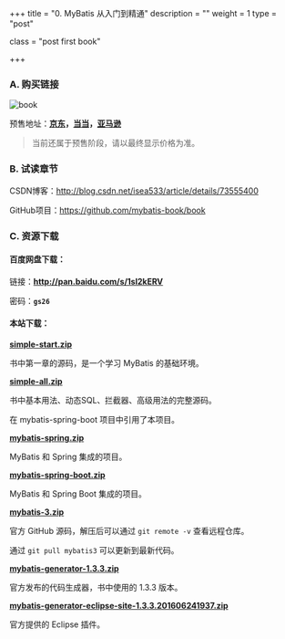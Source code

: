 +++
title = "0. MyBatis 从入门到精通"
description = ""
weight = 1
type = "post"

class = "post first book"

+++

### A. 购买链接

![book](images/book.png)

预售地址：**[京东](https://item.jd.com/12103309.html)，[当当](http://product.dangdang.com/25098208.html)，[亚马逊](https://www.amazon.cn/MyBatis从入门到精通-刘增辉/dp/B072RC11DM/ref=sr_1_18?ie=UTF8&qid=1498007125&sr=8-18&keywords=mybatis)**

> 当前还属于预售阶段，请以最终显示价格为准。

### B. 试读章节

CSDN博客：http://blog.csdn.net/isea533/article/details/73555400

GitHub项目：https://github.com/mybatis-book/book

### C. 资源下载

#### 百度网盘下载：

链接：**http://pan.baidu.com/s/1sl2kERV** 

密码：**`gs26`**

#### 本站下载：

[**simple-start.zip**](http://mybatis.tk/book/simple-start.zip)

书中第一章的源码，是一个学习 MyBatis 的基础环境。

[**simple-all.zip**](http://mybatis.tk/book/simple-all.zip)

书中基本用法、动态SQL、拦截器、高级用法的完整源码。

在 mybatis-spring-boot 项目中引用了本项目。

[**mybatis-spring.zip**](http://mybatis.tk/book/mybatis-spring.zip)

MyBatis 和 Spring 集成的项目。

[**mybatis-spring-boot.zip**](http://mybatis.tk/book/mybatis-spring-boot.zip)

MyBatis 和 Spring Boot 集成的项目。

[**mybatis-3.zip**](http://mybatis.tk/book/mybatis-3.zip)

官方 GitHub 源码，解压后可以通过 `git remote -v` 查看远程仓库。

通过 `git pull mybatis3` 可以更新到最新代码。

**[mybatis-generator-1.3.3.zip](http://mybatis.tk/book/mybatis-generator-1.3.3.zip)**

官方发布的代码生成器，书中使用的 1.3.3 版本。

[**mybatis-generator-eclipse-site-1.3.3.201606241937.zip**](http://mybatis.tk/book/mybatis-generator-eclipse-site-1.3.3.201606241937.zip)

官方提供的 Eclipse 插件。

